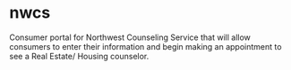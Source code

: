 # nwcs
Consumer portal for Northwest Counseling Service that will allow consumers to enter their information and begin making an appointment to see a Real Estate/ Housing counselor.
